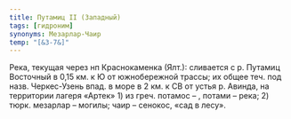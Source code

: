 ```yaml
---
title: Путамиц II (Западный)
tags: [гидроним]
synonyms: Мезарлар-Чаир
temp: "[&З-7&]"
---
```


Река, текущая через нп Краснокаменка (Ялт.): сливается с р. Путамиц Восточный в
0,15 км. к Ю от южнобережной трассы; их общее теч. под назв. Черкес-Узень впад.
в море в 2 км. к СВ от устья р. Авинда, на территории лагеря «Артек» 1) из греч.
потамос – , потами – река; 2) тюрк. мезарлар – могилы; чаир – сенокос, «сад в
лесу».
